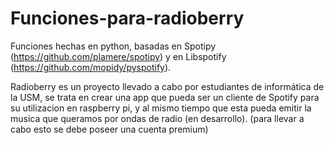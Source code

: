 Funciones-para-radioberry
=========================

Funciones hechas en python, basadas en Spotipy (https://github.com/plamere/spotipy) y en Libspotify (https://github.com/mopidy/pyspotify).

Radioberry es un proyecto llevado a cabo por estudiantes de informática de la USM, se trata en crear una app que pueda ser un cliente de Spotify para su utilizacion en raspberry pi, y al mismo tiempo que esta pueda emitir la musica que queramos por ondas de radio (en desarrollo). (para llevar a cabo esto se debe poseer una cuenta premium) 
